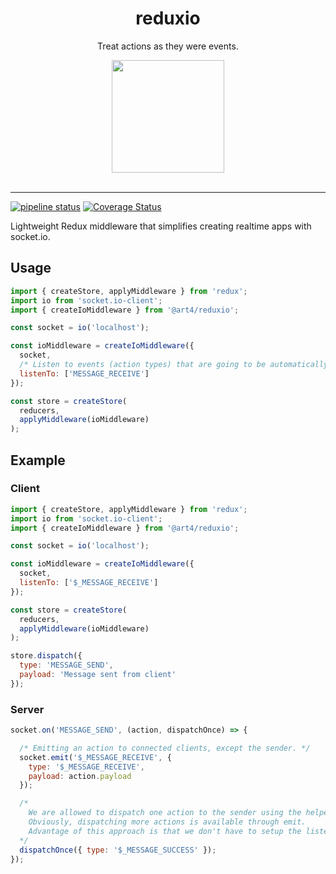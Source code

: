 <div align="center">
  <h1>reduxio</h1>
  <p>Treat actions as they were events.</p>
  <img src="https://cdn.worldvectorlogo.com/logos/socket-io.svg" align="center" width="180" height="180">
</div>

<br />
<hr />

[![pipeline status](https://gitlab.com/alk831/redux-io/badges/master/pipeline.svg)](https://gitlab.com/alk831/redux-io/pipelines)
[![Coverage Status](https://coveralls.io/repos/github/alk831/redux-io/badge.svg?branch=master)](https://coveralls.io/github/alk831/redux-io?branch=master)
<!-- [![Build Status](https://travis-ci.org/alk831/redux-io.svg?branch=master)](https://travis-ci.org/alk831/redux-io) -->
Lightweight Redux middleware that simplifies creating realtime apps with socket.io.

## Usage
```js
import { createStore, applyMiddleware } from 'redux';
import io from 'socket.io-client';
import { createIoMiddleware } from '@art4/reduxio';

const socket = io('localhost');

const ioMiddleware = createIoMiddleware({
  socket,
  /* Listen to events (action types) that are going to be automatically dispatched to the store. */  
  listenTo: ['MESSAGE_RECEIVE']
});

const store = createStore(
  reducers,
  applyMiddleware(ioMiddleware)
);
```

## Example
### Client
```js
import { createStore, applyMiddleware } from 'redux';
import io from 'socket.io-client';
import { createIoMiddleware } from '@art4/reduxio';

const socket = io('localhost');

const ioMiddleware = createIoMiddleware({
  socket,
  listenTo: ['$_MESSAGE_RECEIVE']
});

const store = createStore(
  reducers,
  applyMiddleware(ioMiddleware)
);

store.dispatch({
  type: 'MESSAGE_SEND',
  payload: 'Message sent from client'
});
```
### Server

```js
socket.on('MESSAGE_SEND', (action, dispatchOnce) => {

  /* Emitting an action to connected clients, except the sender. */
  socket.emit('$_MESSAGE_RECEIVE', {
    type: '$_MESSAGE_RECEIVE',
    payload: action.payload
  });

  /*
    We are allowed to dispatch one action to the sender using the helper.
    Obviously, dispatching more actions is available through emit.
    Advantage of this approach is that we don't have to setup the listener for this action type.
  */
  dispatchOnce({ type: '$_MESSAGE_SUCCESS' });
});
```